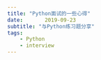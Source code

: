 ```yaml
---
title: "Python面试的一些心得"
date:       2019-09-23
subtitle: "与Python练习题分享"
tags:
	- Python
	- interview
---
```


<script>
window.location.href='https://blog.csdn.net/devcloud/article/details/100917665';
</script>

